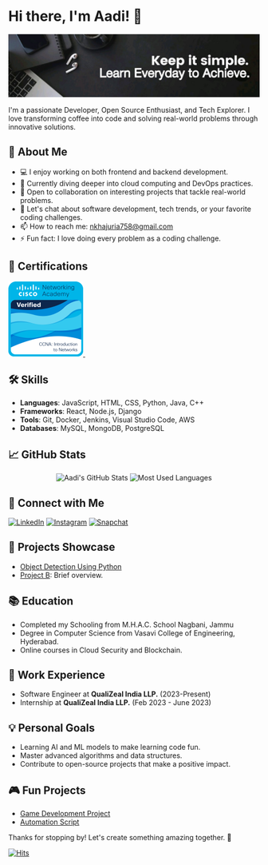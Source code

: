 # Hi there, I'm Aadi! 👋

![Profile Banner](https://github.com/aditya-ak05/aditya-ak05/blob/main/banner.png)

I'm a passionate Developer, Open Source Enthusiast, and Tech Explorer. I love transforming coffee into code and solving real-world problems through innovative solutions.

## 🚀 About Me

- 💻 I enjoy working on both frontend and backend development.
- 🌱 Currently diving deeper into cloud computing and DevOps practices.
- 👯 Open to collaboration on interesting projects that tackle real-world problems.
- 💬 Let's chat about software development, tech trends, or your favorite coding challenges.
- 📫 How to reach me: [nkhajuria758@gmail.com](mailto:nkhajuria758@gmail.com)
- ⚡ Fun fact: I love doing every problem as a coding challenge.

## 📃 Certifications   

<p align="left">
  <a href="https://www.credly.com/badges/cf53a7ec-d685-45ed-959e-82d533596bf9/public_url">
  <img src="https://github.com/aditya-ak05/aditya-ak05/blob/main/ccna-introduction-to-networks.png" alt="CCNA: Introduction to Networks" width="150">
  </a>
  &nbsp;&nbsp;&nbsp;
<!--  <a href="AWS_CREDLY_BADGE_URL">
    <img src="AWS_BADGE_IMAGE_URL" alt="AWS Cloud Quest Badge" width="120">
 </a> -->
</p>



## 🛠️ Skills

- **Languages**: JavaScript, HTML, CSS, Python, Java, C++
- **Frameworks**: React, Node.js, Django
- **Tools**: Git, Docker, Jenkins, Visual Studio Code, AWS
- **Databases**: MySQL, MongoDB, PostgreSQL

## 📈 GitHub Stats

<p align="center">
  <img src="https://github-readme-stats.vercel.app/api?username=aditya-ak05&show_icons=true&theme=radical" alt="Aadi's GitHub Stats" />
  <img src="https://github-readme-stats.vercel.app/api/top-langs/?username=aditya-ak05&layout=compact&theme=radical&langs_count=8" alt="Most Used Languages" style="height: 195px;"/>
</p>

## 🔗 Connect with Me

[![LinkedIn](https://img.shields.io/badge/LinkedIn-0077B5?style=for-the-badge&logo=linkedin&logoColor=white)](https://www.linkedin.com/in/adityankhajuria/)
[![Instagram](https://img.shields.io/badge/Instagram-E4405F?style=for-the-badge&logo=instagram&logoColor=white)](https://instagram.com/_me.aadi)
[![Snapchat](https://img.shields.io/badge/Snapchat-FFFC00?style=for-the-badge&logo=snapchat&logoColor=white)](https://snapchat.com/add/aditya_ak05)

## 🎨 Projects Showcase

- [Object Detection Using Python](https://github.com/aditya-ak05/Object-Detection-using-Python)
- [Project B](https://github.com/your_username/project_b): Brief overview.

## 📚 Education

- Completed my Schooling from M.H.A.C. School Nagbani, Jammu
- Degree in Computer Science from Vasavi College of Engineering, Hyderabad.
- Online courses in Cloud Security and Blockchain.

## 💼 Work Experience

- Software Engineer at **QualiZeal India LLP.** (2023-Present)
- Internship at **QualiZeal India LLP.** (Feb 2023 - June 2023)

## 💡 Personal Goals

- Learning AI and ML models to make learning code fun.
- Master advanced algorithms and data structures.
- Contribute to open-source projects that make a positive impact.

## 🎮 Fun Projects

- [Game Development Project](https://github.com/your_username/game_project)
- [Automation Script](https://github.com/your_username/automation_script)

Thanks for stopping by! Let's create something amazing together. 🚀

[![Hits](https://hits.seeyoufarm.com/api/count/incr/badge.svg?url=https://github.com/aditya-ak05/aditya-ak05)](https://hits.seeyoufarm.com)
